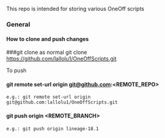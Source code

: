 This repo is intended for storing various OneOff scripts

### General
#### How to clone and push changes
###git clone as normal
git clone https://github.com/lallolu1/OneOffScripts.git

To push
#### git remote set-url origin git@github.com:<REMOTE_REPO>
	e.g.: git remote set-url origin git@github.com:lallolu1/OneOffScripts.git

#### git push origin <REMOTE_BRANCH>
    e.g.: git push origin lineage-18.1
